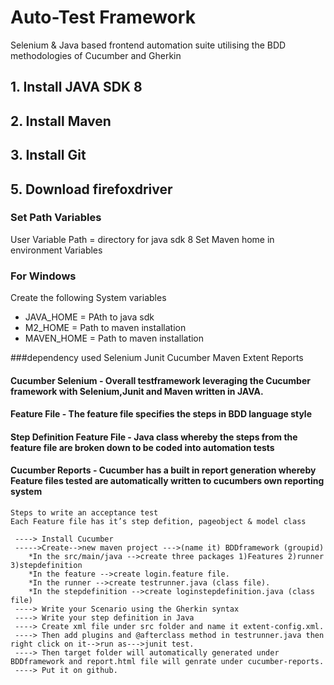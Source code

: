 # Auto-Test Framework

Selenium & Java based frontend automation suite utilising the BDD methodologies of Cucumber and Gherkin 

## 1. Install JAVA SDK 8
## 2. Install Maven
## 3. Install Git
## 5. Download firefoxdriver 

### Set Path Variables

User Variable Path = directory for java sdk 8 
Set Maven home in environment Variables 

### For Windows
Create the following System variables
- JAVA_HOME = PAth to java sdk
- M2_HOME = Path to maven installation
- MAVEN_HOME = Path to maven installation

###dependency used
Selenium
Junit
Cucumber
Maven
Extent Reports

#### Cucumber Selenium - Overall testframework leveraging the Cucumber framework with Selenium,Junit and Maven written in JAVA.

#### Feature File - The feature file specifies the steps in BDD language style

#### Step Definition Feature File - Java class whereby the steps from  the feature file are broken down to be coded into automation tests

#### Cucumber Reports - Cucumber has a built in report generation whereby Feature files tested are automatically written to cucumbers own reporting system 

```
Steps to write an acceptance test
Each Feature file has it’s step defition, pageobject & model class
              
 ----> Install Cucumber
 ----->Create-->new maven project --->(name it) BDDframework (groupid)
	*In the src/main/java -->create three packages 1)Features 2)runner 3)stepdefinition
	*In the feature -->create login.feature file.
	*In the runner -->create testrunner.java (class file).
	*In the stepdefinition -->create loginstepdefinition.java (class file)
 ----> Write your Scenario using the Gherkin syntax
 ----> Write your step definition in Java
 ----> Create xml file under src folder and name it extent-config.xml.
 ----> Then add plugins and @afterclass method in testrunner.java then right click on it-->run as--->junit test.
 ----> Then target folder will automatically generated under BDDframework and report.html file will genrate under cucumber-reports.
 ----> Put it on github.
